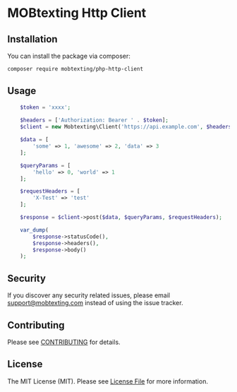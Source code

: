 # MOBtexting Http Client

## Installation

You can install the package via composer:

``` bash
composer require mobtexting/php-http-client
```

## Usage

```php
    $token = 'xxxx';
    
    $headers = ['Authorization: Bearer ' . $token];
    $client = new Mobtexting\Client('https://api.example.com', $headers);

    $data = [
        'some' => 1, 'awesome' => 2, 'data' => 3
    ];

    $queryParams = [
        'hello' => 0, 'world' => 1
    ];

    $requestHeaders = [
        'X-Test' => 'test'
    ];

    $response = $client->post($data, $queryParams, $requestHeaders);

    var_dump(
        $response->statusCode(),
        $response->headers(),
        $response->body()
    );
```

## Security

If you discover any security related issues, please email support@mobtexting.com instead of using the issue tracker.

## Contributing

Please see [CONTRIBUTING](CONTRIBUTING.md) for details.

## License

The MIT License (MIT). Please see [License File](LICENSE.md) for more information.